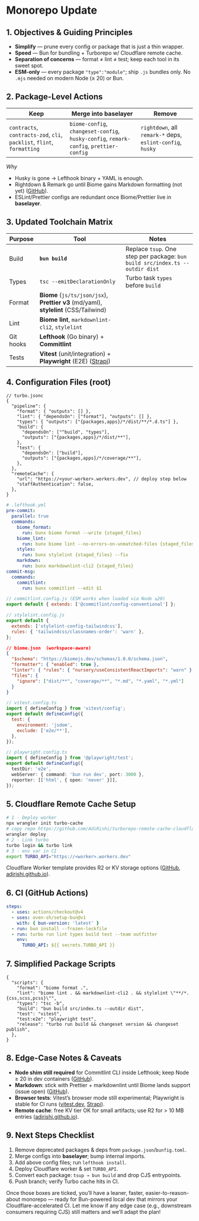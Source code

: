 # Monorepo Update

## 1. Objectives & Guiding Principles

- **Simplify** — prune every config or package that is just a thin wrapper.
- **Speed** — Bun for bundling + Turborepo w/ Cloudflare remote cache.
- **Separation of concerns** — format ≠ lint ≠ test; keep each tool in its sweet spot.
- **ESM-only** — every package `"type":"module"`; ship `.js` bundles only. No `.mjs` needed on modern Node (≥ 20) or Bun.

## 2. Package-Level Actions

| Keep | Merge into **baselayer** | Remove |
| --- | --- | --- |
| `contracts`, `contracts-zod`, `cli`, `packlist`, `flint`, `formatting` | `biome-config`, `changeset-config`, `husky-config`, `remark-config`, `prettier-config` | `rightdown`, all `remark-*` deps, `eslint-config`, `husky` |

_Why_

- Husky is gone → Lefthook binary + YAML is enough.
- Rightdown & Remark go until Biome gains Markdown formatting (not yet) ([GitHub][1]).
- ESLint/Prettier configs are redundant once Biome/Prettier live in **baselayer**.

## 3. Updated Toolchain Matrix

| Purpose | Tool | Notes |
| --- | --- | --- |
| Build | **`bun build`** | Replace `tsup`. One step per package: `bun build src/index.ts --outdir dist` |
| Types | `tsc --emitDeclarationOnly` | Turbo task `types` before `build` |
| Format | **Biome** (`js/ts/json/jsx`), **Prettier v3** (md/yaml), **stylelint** (CSS/Tailwind) |  |
| Lint | **Biome lint**, `markdownlint-cli2`, `stylelint` |  |
| Git hooks | **Lefthook** (Go binary) + **Commitlint** |  |
| Tests | **Vitest** (unit/integration) + **Playwright** (E2E) ([Strapi][2]) |  |

## 4. Configuration Files (root)

```jsonc
// turbo.jsonc
{
  "pipeline": {
    "format": { "outputs": [] },
    "lint": { "dependsOn": ["format"], "outputs": [] },
    "types": { "outputs": ["{packages,apps}/*/dist/**/*.d.ts"] },
    "build": {
      "dependsOn": ["^build", "types"],
      "outputs": ["{packages,apps}/*/dist/**"],
    },
    "test": {
      "dependsOn": ["build"],
      "outputs": ["{packages,apps}/*/coverage/**"],
    },
  },
  "remoteCache": {
    "url": "https://<your-worker>.workers.dev", // deploy step below
    "staffAuthentication": false,
  },
}
```

```yaml
# .lefthook.yml
pre-commit:
  parallel: true
  commands:
    biome_format:
      run: bunx biome format --write {staged_files}
    biome_lint:
      run: bunx biome lint --no-errors-on-unmatched-files {staged_files}
    styles:
      run: bunx stylelint {staged_files} --fix
    markdown:
      run: bunx markdownlint-cli2 {staged_files}
commit-msg:
  commands:
    commitlint:
      run: bunx commitlint --edit $1
```

```js
// commitlint.config.js (ESM works when loaded via Node ≥20)
export default { extends: ['@commitlint/config-conventional'] };
```

```js
// stylelint.config.js
export default {
  extends: ['stylelint-config-tailwindcss'],
  rules: { 'tailwindcss/classnames-order': 'warn' },
};
```

```json
// biome.json  (workspace-aware)
{
  "$schema": "https://biomejs.dev/schemas/1.0.0/schema.json",
  "formatter": { "enabled": true },
  "linter": { "rules": { "nursery/useConsistentReactImports": "warn" } },
  "files": {
    "ignore": ["dist/**", "coverage/**", "*.md", "*.yaml", "*.yml"]
  }
}
```

```js
// vitest.config.ts
import { defineConfig } from 'vitest/config';
export default defineConfig({
  test: {
    environment: 'jsdom',
    exclude: ['e2e/**'],
  },
});
```

```ts
// playwright.config.ts
import { defineConfig } from '@playwright/test';
export default defineConfig({
  testDir: 'e2e',
  webServer: { command: 'bun run dev', port: 3000 },
  reporter: [['html', { open: 'never' }]],
});
```

## 5. Cloudflare Remote Cache Setup

```bash
# 1 · Deploy worker
npx wrangler init turbo-cache
# copy repo https://github.com/AdiRishi/turborepo-remote-cache-cloudflare
wrangler deploy
# 2 · Link turbo
turbo login && turbo link
# 3 · env var in CI
export TURBO_API="https://<worker>.workers.dev"
```

Cloudflare Worker template provides R2 or KV storage options ([GitHub][3], [adirishi.github.io][4]).

## 6. CI (GitHub Actions)

```yaml
steps:
  - uses: actions/checkout@v4
  - uses: oven-sh/setup-bun@v1
    with: { bun-version: 'latest' }
  - run: bun install --frozen-lockfile
  - run: turbo run lint types build test --team outfitter
    env:
      TURBO_API: ${{ secrets.TURBO_API }}
```

## 7. Simplified Package Scripts

```jsonc
{
  "scripts": {
    "format": "biome format .",
    "lint": "biome lint . && markdownlint-cli2 . && stylelint \"**/*.{css,scss,pcss}\"",
    "types": "tsc -b",
    "build": "bun build src/index.ts --outdir dist",
    "test": "vitest",
    "test:e2e": "playwright test",
    "release": "turbo run build && changeset version && changeset publish",
  },
}
```

## 8. Edge-Case Notes & Caveats

- **Node shim still required** for Commitlint CLI inside Lefthook; keep Node ≥ 20 in dev containers ([GitHub][5]).
- **Markdown**: stick with Prettier + markdownlint until Biome lands support (issue open) ([GitHub][1]).
- **Browser tests**: Vitest’s browser mode still experimental; Playwright is stable for CI runs ([vitest.dev][6], [Strapi][2]).
- **Remote cache**: free KV tier OK for small artifacts; use R2 for > 10 MB entries ([adirishi.github.io][7]).

## 9. Next Steps Checklist

1. Remove deprecated packages & deps from `package.json`/`bunfig.toml`.
2. Merge configs into **baselayer**; bump internal imports.
3. Add above config files; run `lefthook install`.
4. Deploy Cloudflare worker & set `TURBO_API`.
5. Convert each package: `tsup → bun build` and drop CJS entrypoints.
6. Push branch; verify Turbo cache hits in CI.

Once those boxes are ticked, you’ll have a leaner, faster, easier-to-reason-about monorepo — ready for Bun-powered local dev that mirrors your Cloudflare-accelerated CI. Let me know if any edge case (e.g., downstream consumers requiring CJS) still matters and we’ll adapt the plan!

[1]: https://github.com/biomejs/biome/discussions/923?utm_source=chatgpt.com 'Does biome support formatting of markdown files? #923 - GitHub'
[2]: https://strapi.io/blog/nextjs-testing-guide-unit-and-e2e-tests-with-vitest-and-playwright?utm_source=chatgpt.com 'Nextjs Testing Guide: Unit and E2E Tests with Vitest & Playwright'
[3]: https://github.com/AdiRishi/turborepo-remote-cache-cloudflare?utm_source=chatgpt.com 'AdiRishi/turborepo-remote-cache-cloudflare - GitHub'
[4]: https://adirishi.github.io/turborepo-remote-cache-cloudflare/?utm_source=chatgpt.com 'Turborepo Remote Cache'
[5]: https://github.com/evilmartians/lefthook/issues/688?utm_source=chatgpt.com 'Not working with bun without node · Issue #688 · evilmartians/lefthook'
[6]: https://vitest.dev/guide/browser/?utm_source=chatgpt.com 'Browser Mode | Guide - Vitest'
[7]: https://adirishi.github.io/turborepo-remote-cache-cloudflare/introduction/getting-started?utm_source=chatgpt.com 'Getting Started | Turborepo Remote Cache - GitHub Pages'
